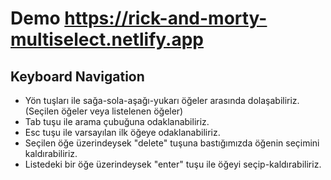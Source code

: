 # Demo https://rick-and-morty-multiselect.netlify.app

## Keyboard Navigation

- Yön tuşları ile sağa-sola-aşağı-yukarı öğeler arasında dolaşabiliriz. (Seçilen öğeler veya listelenen öğeler)
- Tab tuşu ile arama çubuğuna odaklanabiliriz.
- Esc tuşu ile varsayılan ilk öğeye odaklanabiliriz.
- Seçilen öğe üzerindeysek "delete" tuşuna bastığımızda öğenin seçimini kaldırabiliriz.
- Listedeki bir öğe üzerindeysek "enter" tuşu ile öğeyi seçip-kaldırabiliriz.
